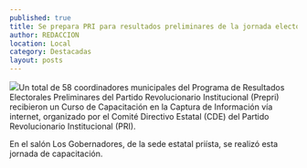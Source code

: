 ```yaml
---
published: true
title: Se prepara PRI para resultados preliminares de la jornada electoral
author: REDACCION
location: Local
category: Destacadas
layout: posts
---
```


![](http://i.imgur.com/V59Y3wvm.jpg)Un total de 58 coordinadores municipales del Programa de Resultados Electorales Preliminares del Partido Revolucionario Institucional (Prepri) recibieron un Curso de Capacitación en la Captura de Información vía internet, organizado por el Comité Directivo Estatal (CDE) del Partido Revolucionario Institucional (PRI).

En el salón Los Gobernadores, de la sede estatal priísta, se realizó esta jornada de capacitación.
